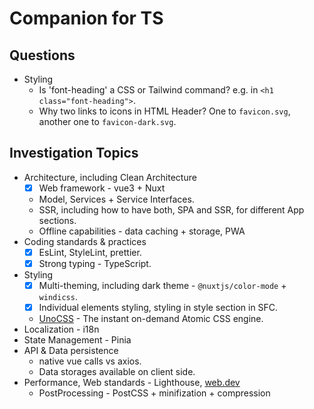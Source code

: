 # Companion for TS

## Questions

- Styling
  - Is 'font-heading' a CSS or Tailwind command? e.g. in `<h1 class="font-heading">`.
  - Why two links to icons in HTML Header? One to `favicon.svg`, another one to `favicon-dark.svg`.

## Investigation Topics

- Architecture, including Clean Architecture
  - [x] Web framework - vue3 + Nuxt
  - Model, Services + Service Interfaces.
  - SSR, including how to have both, SPA and SSR, for different App sections.
  - Offline capabilities - data caching + storage, PWA
- Coding standards & practices
  - [x] EsLint, StyleLint, prettier.
  - [x] Strong typing - TypeScript.
- Styling
  - [x] Multi-theming, including dark theme - `@nuxtjs/color-mode` + `windicss`.
  - [x] Individual elements styling, styling in style section in SFC.
  - [UnoCSS](https://github.com/unocss/unocss) - The instant on-demand Atomic CSS engine.
- Localization - i18n
- State Management - Pinia
- API & Data persistence
  - native vue calls vs axios.
  - Data storages available on client side.
- Performance, Web standards - Lighthouse, [web.dev](https://web.dev/learn)
  - PostProcessing - PostCSS + minifization + compression
